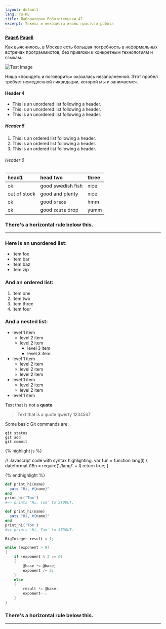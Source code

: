 ```yaml
---
layout: default
lang: ru-RU
title: Лаборатория Робототехники 47
excerpt: Тяжела и неказиста жизнь простого робота
---
```



  [__PageA__](PageA.md)  [__PageB__](PageB.md)
  
Как выяснилось, в Москве есть большая потребность в неформальных встречах программистов,
без привязки к конкретным технологиям и языкам.

![Test Image](/img/test.jpg)

Ниша «посидеть и поговорить» оказалась незаполненной.
Этот пробел требует немедленной ликвидации, которой мы и занимаемся.

#### Header 4

*   This is an unordered list following a header.
*   This is an unordered list following a header.
*   This is an unordered list following a header.

##### Header 5

1.  This is an ordered list following a header.
2.  This is an ordered list following a header.
3.  This is an ordered list following a header.

###### Header 6

| head1        | head two          | three |
|:-------------|:------------------|:------|
| ok           | good swedish fish | nice  |
| out of stock | good and plenty   | nice  |
| ok           | good `oreos`      | hmm   |
| ok           | good `zoute` drop | yumm  |

### There's a horizontal rule below this.

* * *

### Here is an unordered list:

*   Item foo
*   Item bar
*   Item baz
*   Item zip

### And an ordered list:

1.  Item one
1.  Item two
1.  Item three
1.  Item four

### And a nested list:

- level 1 item
  - level 2 item
  - level 2 item
    - level 3 item
    - level 3 item
- level 1 item
  - level 2 item
  - level 2 item
  - level 2 item
- level 1 item
  - level 2 item
  - level 2 item
- level 1 item

Text that is not a **quote**

> Text that is a quote
> qwerty 1234567

Some basic Git commands are:
```
git status
git add
git commit
```
{% highlight js %}

// Javascript code with syntax highlighting.
var fun = function lang(l) {
  dateformat.i18n = require('./lang/' + l)
  return true;
}

{% endhighlight %}



```ruby
def print_hi(name)
  puts "Hi, #{name}"
end
print_hi('Tom')
#=> prints 'Hi, Tom' to STDOUT.
```

```ruby
def print_hi(name)
  puts "Hi, #{name}"
end
print_hi('Tom')
#=> prints 'Hi, Tom' to STDOUT.
```

```c#
BigInteger result = 1;

while (exponent > 0)
{
    if (exponent % 2 == 0)
    {
        @base *= @base;
        exponent /= 2;
    }
    else
    {
        result *= @base;
        exponent--;
    }
}
```



### There's a horizontal rule below this.

* * *
